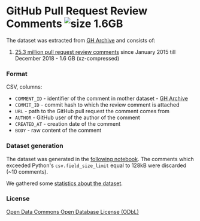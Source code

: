 # GitHub Pull Request Review Comments ![size 1.6GB](https://img.shields.io/badge/size-1.6GB-green.svg)
The dataset was extracted from [GH Archive](https://www.gharchive.org/) and consists of:

1. [25.3 million pull request review comments](https://drive.google.com/open?id=1rk6OTDrD09xVU0o_w8_dvtsLaeeUgwmP) since January 2015 till December 2018 - 1.6 GB (xz-compressed)

### Format

CSV, columns:

* `COMMENT_ID` - identifier of the comment in mother dataset - [GH Archive](https://www.gharchive.org/)
* `COMMIT_ID` - commit hash to which the review comment is attached
* `URL` - path to the GitHub pull request the comment comes from
* `AUTHOR` - GitHub user of the author of the comment
* `CREATED_AT` - creation date of the comment
* `BODY` - raw content of the comment

### Dataset generation

The dataset was generated in the [following notebook](PR_review_comments_generation.ipynb). The comments which exceeded Python's `csv.field_size_limit` equal to 128kB were discarded (~10 comments).

We gathered some [statistics about the dataset](PR_review_comments_stats.ipynb).

### License

[Open Data Commons Open Database License (ODbL)](https://opendatacommons.org/licenses/odbl/)
